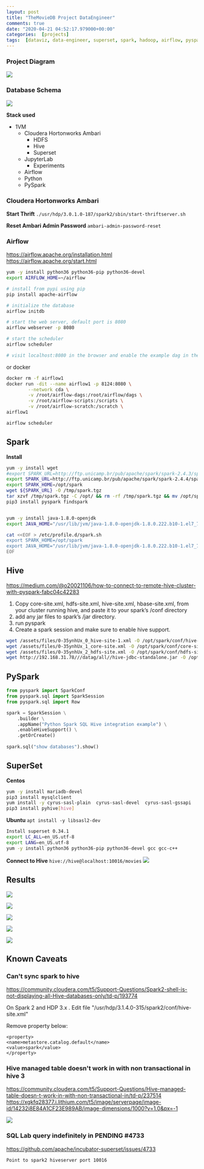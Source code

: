 ```yaml
---
layout: post
title: "TheMovieDB Project DataEngineer"
comments: true
date: "2020-04-21 04:52:17.979000+00:00"
categories:  [projects]
tags:  [dataviz, data-engineer, superset, spark, hadoop, airflow, pyspark]
---
```




### Project Diagram

![](/assets/img/0-35ynhUx_ef269ab8880e716c7c1b2fd259c93f5c.png)


### Database Schema
![](/assets/img/0-35ynhUx_e0ba7268417d0cadde293ba9e7fa3194.png)



**Stack used**
* 1VM
    * Cloudera Hortonworks Ambari
        * HDFS
        * Hive
        * Superset
    * JupyterLab 
        * Experiments
    * Airflow
    * Python
    * PySpark
    
    
### Cloudera Hortonworks Ambari

**Start Thrift**
`./usr/hdp/3.0.1.0-187/spark2/sbin/start-thriftserver.sh`

**Reset Ambari Admin Password**
`ambari-admin-password-reset`

### Airflow

https://airflow.apache.org/installation.html
https://airflow.apache.org/start.html

```bash
yum -y install python36 python36-pip python36-devel
export AIRFLOW_HOME=~/airflow

# install from pypi using pip
pip install apache-airflow

# initialize the database
airflow initdb

# start the web server, default port is 8080
airflow webserver -p 8080

# start the scheduler
airflow scheduler

# visit localhost:8080 in the browser and enable the example dag in the home page
```

or docker

```bash
docker rm -f airflow1
docker run -dit --name airflow1 -p 8124:8080 \
        --network cda \
        -v /root/airflow-dags:/root/airflow/dags \
        -v /root/airflow-scripts:/scripts \
        -v /root/airflow-scratch:/scratch \
airflow1

airflow scheduler
```

## Spark

**Install**
```bash
yum -y install wget
#export SPARK_URL=http://ftp.unicamp.br/pub/apache/spark/spark-2.4.3/spark-2.4.3-bin-hadoop2.7.tgz
export SPARK_URL=http://ftp.unicamp.br/pub/apache/spark/spark-2.4.4/spark-2.4.4-bin-hadoop2.7.tgz
export SPARK_HOME=/opt/spark
wget ${SPARK_URL} -O /tmp/spark.tgz
tar xzvf /tmp/spark.tgz -C /opt/ && rm -rf /tmp/spark.tgz && mv /opt/spark* /opt/spark
pip3 install pyspark findspark


yum -y install java-1.8.0-openjdk
export JAVA_HOME="/usr/lib/jvm/java-1.8.0-openjdk-1.8.0.222.b10-1.el7_7.x86_64/jre/"

cat <<EOF > /etc/profile.d/spark.sh
export SPARK_HOME=/opt/spark
export JAVA_HOME="/usr/lib/jvm/java-1.8.0-openjdk-1.8.0.222.b10-1.el7_7.x86_64/jre/"
EOF
``` 

## Hive

https://medium.com/@o20021106/how-to-connect-to-remote-hive-cluster-with-pyspark-fabc04c42283

1. Copy core-site.xml, hdfs-site.xml, hive-site.xml, hbase-site.xml, from your cluster running hive, and paste it to your spark’s /conf directory
2. add any jar files to spark’s /jar directory.
3. run pyspark
4. Create a spark session and make sure to enable hive support.

```bash
wget /assets/files/0-35ynhUx_0_hive-site-1.xml -O /opt/spark/conf/hive-site.xml
wget /assets/files/0-35ynhUx_1_core-site.xml -O /opt/spark/conf/core-site.xml
wget /assets/files/0-35ynhUx_2_hdfs-site.xml -O /opt/spark/conf/hdfs-site.xml
wget http://192.168.31.78///datag/all//hive-jdbc-standalone.jar -O /opt/spark/jars/hive-jdbc-standalone.jar
```

## PySpark
```python
from pyspark import SparkConf
from pyspark.sql import SparkSession
from pyspark.sql import Row

spark = SparkSession \
    .builder \
    .appName("Python Spark SQL Hive integration example") \
    .enableHiveSupport() \
    .getOrCreate()
	
spark.sql("show databases").show()
```

## SuperSet
**Centos**
```bash
yum -y install mariadb-devel
pip3 install mysqlclient
yum install -y cyrus-sasl-plain  cyrus-sasl-devel  cyrus-sasl-gssapi
pip3 install pyhive[hive]
```

**Ubuntu**
`apt install -y libsasl2-dev`

```bash
Install superset 0.34.1
export LC_ALL=en_US.utf-8
export LANG=en_US.utf-8
yum -y install python36 python36-pip python36-devel gcc gcc-c++
```

**Connect to Hive**
`hive://hive@localhost:10016/movies`
![](/assets/img/0-35ynhUx_8dfea647693f0c61ec0355357c2db312.png)


## Results
![](/assets/img/0-35ynhUx_7efe49ed29409e0cca599fd49cf97b35.png)


![](/assets/img/0-35ynhUx_3db0e151f63afa9ebbf0513ad0bdc645.png)

![](/assets/img/0-35ynhUx_c9640fa89c4939b5b658b1d6e4e042b8.png)

![](/assets/img/0-35ynhUx_8c0b129284a6c5a74f55c29b4f5641f7.png)

![](/assets/img/0-35ynhUx_56c1167806cf87730006e94b008668de.png)




## Known Caveats

### Can't sync spark to hive
https://community.cloudera.com/t5/Support-Questions/Spark2-shell-is-not-displaying-all-Hive-databases-only/td-p/193774

On Spark 2 and HDP 3.x . Edit file "/usr/hdp/3.1.4.0-315/spark2/conf/hive-site.xml"

Remove property below:

    <property>
    <name>metastore.catalog.default</name>
    <value>spark</value>
    </property>
    
    
### Hive managed table doesn't work in with non transactional in hive 3
https://community.cloudera.com/t5/Support-Questions/Hive-managed-table-doesn-t-work-in-with-non-transactional-in/td-p/237514
https://xgkfq28377.i.lithium.com/t5/image/serverpage/image-id/14232i8E84A1CF23E989AB/image-dimensions/1000?v=1.0&px=-1

![](/assets/img/0-35ynhUx_59bbea10b582cc47b667b99938316d3f.png)

###  SQL Lab query indefinitely in PENDING #4733 
https://github.com/apache/incubator-superset/issues/4733

`Point to spark2 hiveserver port 10016`















